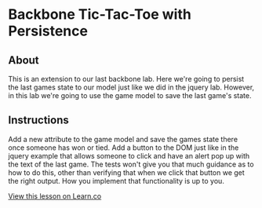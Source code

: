 # Backbone Tic-Tac-Toe with Persistence

## About

This is an extension to our last backbone lab.  Here we're going to persist the last games state to our model just like we did in the jquery lab.  However, in this lab we're going to use the game model to save the last game's state.

## Instructions

Add a new attribute to the game model and save the games state there once someone has won or tied.  Add a button to the DOM just like in the jquery example that allows someone to click and have an alert pop up with the text of the last game. The tests won't give you that much guidance as to how to do this, other than verifying that when we click that button we get the right output.  How you implement that functionality is up to you.

<a href='https://learn.co/lessons/backbone-tictactoe-with-persistence' data-visibility='hidden'>View this lesson on Learn.co</a>
